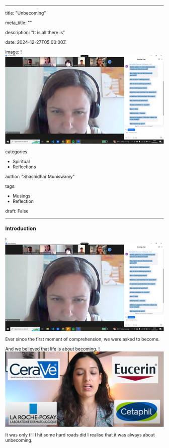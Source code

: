 
---

title: "Unbecoming"

meta_title: ""

description: "It is all there is"

date: 2024-12-27T05:00:00Z

image:   !![Image Description](/images/Screenshot%20(2).png)

categories: 
- Spiritual
- Reflections

author: "Shashidhar Muniswamy"

tags: 
- Musings
- Reflection

draft: False

---

  

### Introduction

   !![Image Description](/images/Screenshot%20(2).png)

Ever since the first moment of comprehension, we were asked to become.

And we believed that life is about becoming.
!![Image Description](/images/Screenshot%202024-10-23%20220724.png)


It was only till I hit some hard roads did I realise that it was always about unbecoming.